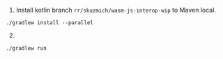 1. Install kotlin branch `rr/skuzmich/wasm-js-interop-wip` to Maven local.

```
./gradlew install --parallel
```

2.
```
./gradlew run
```
